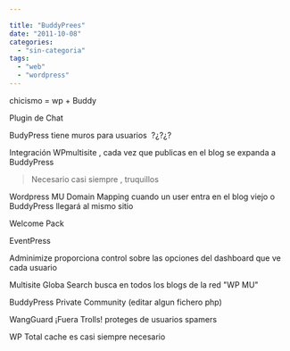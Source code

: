 ```yaml
---

title: "BuddyPrees"
date: "2011-10-08"
categories: 
  - "sin-categoria"
tags: 
  - "web"
  - "wordpress"
---
```


chicismo = wp + Buddy

Plugin de Chat

BudyPress tiene muros para usuarios  ?¿?¿?

Integración WPmultisite , cada vez que publicas en el blog se expanda a BuddyPress

> Necesario casi siempre , truquillos

Wordpress MU Domain Mapping cuando un user entra en el blog viejo o BuddyPress llegará al mismo sitio

Welcome Pack

EventPress

Adminimize proporciona control sobre las opciones del dashboard que ve cada usuario

Multisite Globa Search busca en todos los blogs de la red "WP MU"

BuddyPress Private Community (editar algun fichero php)

WangGuard ¡Fuera Trolls! proteges de usuarios spamers

WP Total cache es casi siempre necesario
